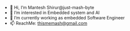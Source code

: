 - 👋 Hi, I’m Mantesh Shirur@just-mash-byte
- 👀 I’m interested in Embedded system and AI 
- 🌱 I’m currently working as embedded Software Engineer 
- 📫 ReachMe: thismemash@gmail.com

<!---
just-mash-byte/just-mash-byte is a ✨ special ✨ repository because its `README.md` (this file) appears on your GitHub profile.
You can click the Preview link to take a look at your changes.
--->
